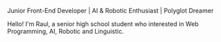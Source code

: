 Junior Front-End Developer | AI & Robotic Enthusiast | Polyglot Dreamer

Hello! I'm Raul, a senior high school student who interested in Web Programming, AI, Robotic and Linguistic.
